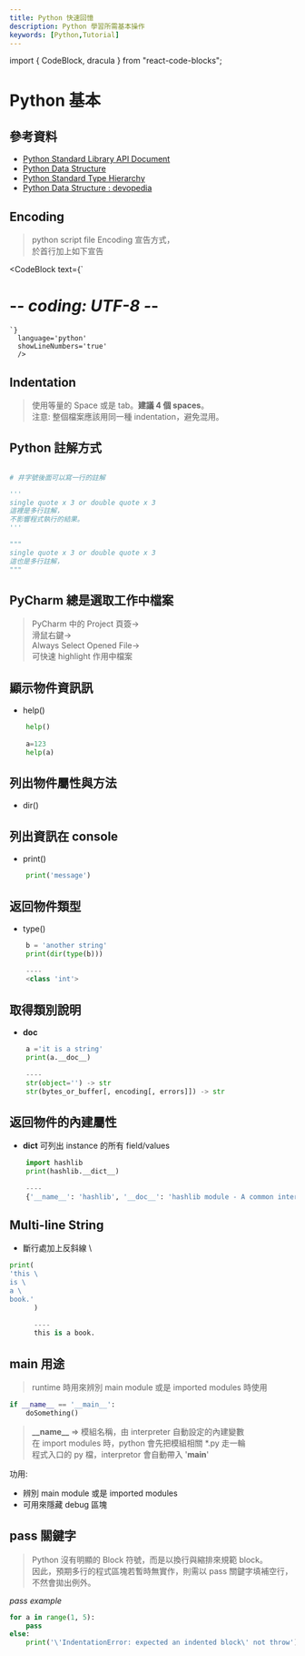 ```yaml
---
title: Python 快速回憶
description: Python 學習所需基本操作
keywords: [Python,Tutorial]
---
```

import { CodeBlock, dracula  } from "react-code-blocks";

# Python 基本

## 參考資料
 * [Python Standard Library API Document](https://docs.python.org/3/library/index.html)
 * [Python Data Structure](https://docs.python.org/3/reference/datamodel.html#objects-values-and-types)
 * [Python Standard Type Hierarchy](https://zh.wikipedia.org/zh-tw/File:Python_3._The_standard_type_hierarchy-en.svg)
 * [Python Data Structure : devopedia](https://devopedia.org/python-data-structures)


## Encoding

> python script file Encoding 宣告方式，  
> 於首行加上如下宣告  


<CodeBlock
      text={`
   # -*- coding: UTF-8 -*-  
    `}
      language='python'
      showLineNumbers='true'
      /> 
    



## Indentation
> 使用等量的 Space 或是 tab。__建議 4 個 spaces__。  
> 注意: 整個檔案應該用同一種 indentation，避免混用。

## Python 註解方式
```python

# 井字號後面可以寫一行的註解

'''
single quote x 3 or double quote x 3
這裡是多行註解，
不影響程式執行的結果。
'''

"""
single quote x 3 or double quote x 3
這也是多行註解，
"""

```

## PyCharm 總是選取工作中檔案

>
> PyCharm 中的 Project 頁簽->  
> 滑鼠右鍵->  
> Always Select Opened File->  
> 可快速 highlight 作用中檔案
>

## 顯示物件資訊訊
* help()

```python
    help()
    
    a=123
    help(a)
```

## 列出物件屬性與方法
* dir()


## 列出資訊在 console
* print()

```python
    print('message')
```

## 返回物件類型
* type()

```python
    b = 'another string'
    print(dir(type(b)))
    
    ----
    <class 'int'>
```

## 取得類別說明
* __doc__

```python
    a ='it is a string'
    print(a.__doc__)  
    
    ----
    str(object='') -> str
    str(bytes_or_buffer[, encoding[, errors]]) -> str 
```

## 返回物件的內建屬性
* __dict__ 可列出 instance 的所有 field/values

```python
    import hashlib
    print(hashlib.__dict__)
    
    ----
    {'__name__': 'hashlib', '__doc__': 'hashlib module - A common interface to many hash functions.\n\nnew(name, data=b\'\', **kwargs) ...
```


## Multi-line String
* 斷行處加上反斜線 \

```python
print(
'this \
is \
a \
book.'
      )
      
      ----
      this is a book.
```


## __main__ 用途
> runtime 時用來辨別 main module 或是 imported modules 時使用

```python
if __name__ == '__main__':
    doSomething()
```

>  __\_\_name\_\___ => 模組名稱，由 interpreter 自動設定的內建變數  
>  在 import modules 時，python 會先把模組相關 *.py 走一輪  
>  程式入口的 py 檔，interpretor 會自動帶入 '__main__'  

功用:
* 辨別 main module 或是 imported modules
* 可用來隱藏 debug 區塊
  

## pass 關鍵字
>
> Python 沒有明顯的 Block 符號，而是以換行與縮排來規範 block。  
> 因此，預期多行的程式區塊若暫時無實作，則需以 pass 關鍵字填補空行，  
> 不然會拋出例外。  
>

_pass example_

```python
for a in range(1, 5):
    pass
else:
    print('\'IndentationError: expected an indented block\' not throw')
```